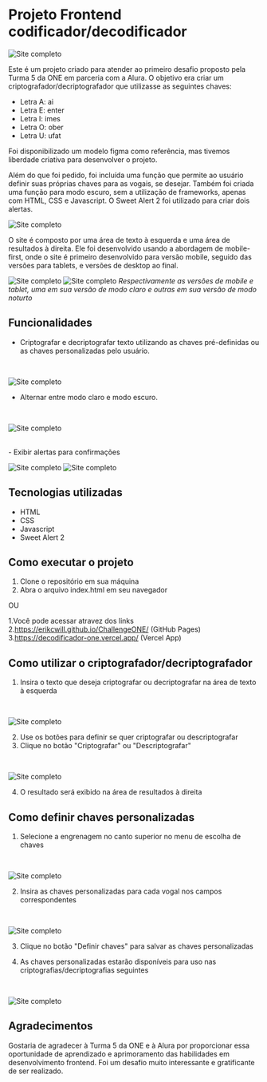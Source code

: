 

# Projeto Frontend codificador/decodificador

![Site completo](README-imgs/full-light.png)

Este é um projeto criado para atender ao primeiro desafio proposto pela Turma 5 da ONE em parceria com a Alura. O objetivo era criar um criptografador/decriptografador que utilizasse as seguintes chaves:

-   Letra A: ai
-   Letra E: enter
-   Letra I: imes
-   Letra O: ober
-   Letra U: ufat

Foi disponibilizado um modelo figma como referência, mas tivemos liberdade criativa para desenvolver o projeto.

Além do que foi pedido, foi incluída uma função que permite ao usuário definir suas próprias chaves para as vogais, se desejar. Também foi criada uma função para modo escuro, sem a utilização de frameworks, apenas com HTML, CSS e Javascript. O Sweet Alert 2 foi utilizado para criar dois alertas.

![Site completo](README-imgs/full-dark.png)

O site é composto por uma área de texto à esquerda e uma área de resultados à direita. Ele foi desenvolvido usando a abordagem de mobile-first, onde o site é primeiro desenvolvido para versão mobile, seguido das versões para tablets, e versões de desktop ao final.

![Site completo](README-imgs/mobile-version.png) ![Site completo](README-imgs/tablet-version-dark.png)
*Respectivamente as versões de mobile e tablet, uma em sua versão de modo claro e outras em sua versão de modo noturto*

## Funcionalidades

-   Criptografar e decriptografar texto utilizando as chaves pré-definidas ou as chaves personalizadas pelo usuário.
<br>

![Site completo](README-imgs/overlay-dark.png)

-   Alternar entre modo claro e modo escuro.
<br>

![Site completo](README-imgs/menu-light.png)

<br>
-   Exibir alertas para confirmações

![Site completo](README-imgs/novas-alert1.png) ![Site completo](README-imgs/novas-alert2.png)

## Tecnologias utilizadas

-   HTML
-   CSS
-   Javascript
-   Sweet Alert 2

## Como executar o projeto

1.  Clone o repositório em sua máquina
2.  Abra o arquivo index.html em seu navegador

OU

1.Você pode acessar atravez dos links
<br>
2.https://erikcwill.github.io/ChallengeONE/ (GitHub Pages)
<br>
3.https://decodificador-one.vercel.app/ (Vercel App)

## Como utilizar o criptografador/decriptografador

1.  Insira o texto que deseja criptografar ou decriptografar na área de texto à esquerda

<br>

![Site completo](README-imgs/como-usar.png)

2.  Use os botões para definir se quer criptografar ou descriptografar
3.  Clique no botão "Criptografar" ou "Descriptografar"

<br>

![Site completo](README-imgs/botoes.png)

4.  O resultado será exibido na área de resultados à direita

## Como definir chaves personalizadas

1.  Selecione a engrenagem no canto superior no menu de escolha de chaves

<br>

![Site completo](README-imgs/menus-dark.png)

2.  Insira as chaves personalizadas para cada vogal nos campos correspondentes

<br>

![Site completo](README-imgs/novas-chaves-1.png)


3.  Clique no botão "Definir chaves" para salvar as chaves personalizadas


4.  As chaves personalizadas estarão disponíveis para uso nas criptografias/decriptografias seguintes

<br>

![Site completo](README-imgs/novas-chaves-2.png)

## Agradecimentos

Gostaria de agradecer à Turma 5 da ONE e à Alura por proporcionar essa oportunidade de aprendizado e aprimoramento das habilidades em desenvolvimento frontend. Foi um desafio muito interessante e gratificante de ser realizado.
